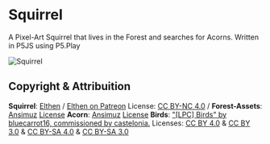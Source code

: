 # Squirrel
A Pixel-Art Squirrel that lives in the Forest and searches for Acorns. Written in P5JS using P5.Play

![Squirrel](https://raw.githubusercontent.com/johnnyawesome/Squirrel/main/Squirrel/DemoImages/Squirrel.gif)

## Copyright & Attribuition

**Squirrel**: [Elthen](https://elthen.itch.io/2d-pixel-art-squirrel-sprites?download) / [Elthen on Patreon](https://www.patreon.com/posts/27430241) License: [CC BY-NC 4.0](https://creativecommons.org/licenses/by-nc/4.0/) / 
**Forest-Assets**: [Ansimuz](https://ansimuz.itch.io/sunnyland-tall-forest) [License](https://ansimuz.itch.io/sunnyland-tall-forest)
**Acorn**: [Ansimuz](https://ansimuz.itch.io/sunnyland-woods) [License](https://ansimuz.itch.io/sunnyland-woods)
**Birds**: ["[LPC] Birds" by bluecarrot16, commissioned by castelonia.](https://opengameart.org/content/lpc-birds) Licenses: [CC BY 4.0](https://creativecommons.org/licenses/by/4.0/) & [CC BY 3.0](https://creativecommons.org/licenses/by/3.0/) & [CC BY-SA 4.0](https://creativecommons.org/licenses/by-sa/4.0/) & [CC BY-SA 3.0](https://creativecommons.org/licenses/by-sa/3.0/)



 
